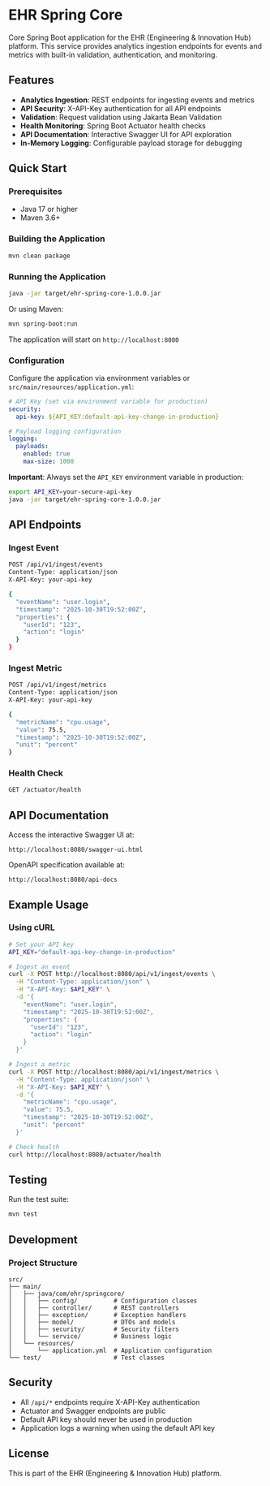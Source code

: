 # EHR Spring Core

Core Spring Boot application for the EHR (Engineering & Innovation Hub) platform. This service provides analytics ingestion endpoints for events and metrics with built-in validation, authentication, and monitoring.

## Features

- **Analytics Ingestion**: REST endpoints for ingesting events and metrics
- **API Security**: X-API-Key authentication for all API endpoints
- **Validation**: Request validation using Jakarta Bean Validation
- **Health Monitoring**: Spring Boot Actuator health checks
- **API Documentation**: Interactive Swagger UI for API exploration
- **In-Memory Logging**: Configurable payload storage for debugging

## Quick Start

### Prerequisites

- Java 17 or higher
- Maven 3.6+

### Building the Application

```bash
mvn clean package
```

### Running the Application

```bash
java -jar target/ehr-spring-core-1.0.0.jar
```

Or using Maven:

```bash
mvn spring-boot:run
```

The application will start on `http://localhost:8080`

### Configuration

Configure the application via environment variables or `src/main/resources/application.yml`:

```yaml
# API Key (set via environment variable for production)
security:
  api-key: ${API_KEY:default-api-key-change-in-production}

# Payload logging configuration
logging:
  payloads:
    enabled: true
    max-size: 1000
```

**Important**: Always set the `API_KEY` environment variable in production:

```bash
export API_KEY=your-secure-api-key
java -jar target/ehr-spring-core-1.0.0.jar
```

## API Endpoints

### Ingest Event

```bash
POST /api/v1/ingest/events
Content-Type: application/json
X-API-Key: your-api-key

{
  "eventName": "user.login",
  "timestamp": "2025-10-30T19:52:00Z",
  "properties": {
    "userId": "123",
    "action": "login"
  }
}
```

### Ingest Metric

```bash
POST /api/v1/ingest/metrics
Content-Type: application/json
X-API-Key: your-api-key

{
  "metricName": "cpu.usage",
  "value": 75.5,
  "timestamp": "2025-10-30T19:52:00Z",
  "unit": "percent"
}
```

### Health Check

```bash
GET /actuator/health
```

## API Documentation

Access the interactive Swagger UI at:

```
http://localhost:8080/swagger-ui.html
```

OpenAPI specification available at:

```
http://localhost:8080/api-docs
```

## Example Usage

### Using cURL

```bash
# Set your API key
API_KEY="default-api-key-change-in-production"

# Ingest an event
curl -X POST http://localhost:8080/api/v1/ingest/events \
  -H "Content-Type: application/json" \
  -H "X-API-Key: $API_KEY" \
  -d '{
    "eventName": "user.login",
    "timestamp": "2025-10-30T19:52:00Z",
    "properties": {
      "userId": "123",
      "action": "login"
    }
  }'

# Ingest a metric
curl -X POST http://localhost:8080/api/v1/ingest/metrics \
  -H "Content-Type: application/json" \
  -H "X-API-Key: $API_KEY" \
  -d '{
    "metricName": "cpu.usage",
    "value": 75.5,
    "timestamp": "2025-10-30T19:52:00Z",
    "unit": "percent"
  }'

# Check health
curl http://localhost:8080/actuator/health
```

## Testing

Run the test suite:

```bash
mvn test
```

## Development

### Project Structure

```
src/
├── main/
│   ├── java/com/ehr/springcore/
│   │   ├── config/          # Configuration classes
│   │   ├── controller/      # REST controllers
│   │   ├── exception/       # Exception handlers
│   │   ├── model/           # DTOs and models
│   │   ├── security/        # Security filters
│   │   └── service/         # Business logic
│   └── resources/
│       └── application.yml  # Application configuration
└── test/                    # Test classes
```

## Security

- All `/api/*` endpoints require X-API-Key authentication
- Actuator and Swagger endpoints are public
- Default API key should never be used in production
- Application logs a warning when using the default API key

## License

This is part of the EHR (Engineering & Innovation Hub) platform.

